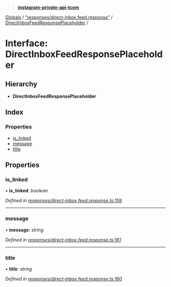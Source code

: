 > **[instagram-private-api-tcom](../README.md)**

[Globals](../README.md) / ["responses/direct-inbox.feed.response"](../modules/_responses_direct_inbox_feed_response_.md) / [DirectInboxFeedResponsePlaceholder](_responses_direct_inbox_feed_response_.directinboxfeedresponseplaceholder.md) /

# Interface: DirectInboxFeedResponsePlaceholder

## Hierarchy

* **DirectInboxFeedResponsePlaceholder**

## Index

### Properties

* [is_linked](_responses_direct_inbox_feed_response_.directinboxfeedresponseplaceholder.md#is_linked)
* [message](_responses_direct_inbox_feed_response_.directinboxfeedresponseplaceholder.md#message)
* [title](_responses_direct_inbox_feed_response_.directinboxfeedresponseplaceholder.md#title)

## Properties

###  is_linked

• **is_linked**: *boolean*

*Defined in [responses/direct-inbox.feed.response.ts:159](https://github.com/cuonglnhust/instagram-private-api-tcom/blob/3e16058/src/responses/direct-inbox.feed.response.ts#L159)*

___

###  message

• **message**: *string*

*Defined in [responses/direct-inbox.feed.response.ts:161](https://github.com/cuonglnhust/instagram-private-api-tcom/blob/3e16058/src/responses/direct-inbox.feed.response.ts#L161)*

___

###  title

• **title**: *string*

*Defined in [responses/direct-inbox.feed.response.ts:160](https://github.com/cuonglnhust/instagram-private-api-tcom/blob/3e16058/src/responses/direct-inbox.feed.response.ts#L160)*